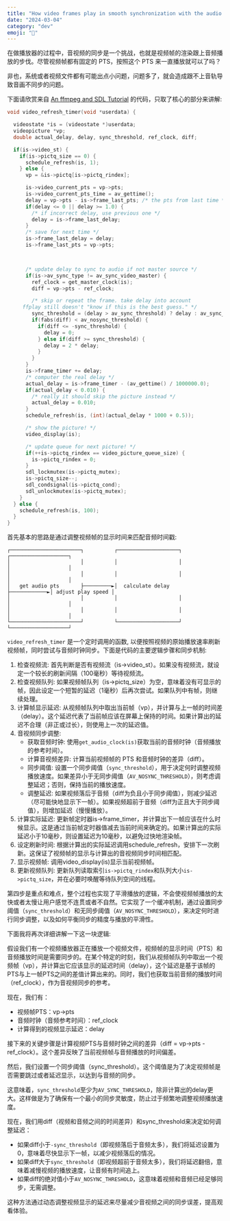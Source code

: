 ```yaml
---
title: "How video frames play in smooth synchronization with the audio track"
date: "2024-03-04"
category: "dev"
emoji: "🎥"
---
```


在做播放器的过程中，音视频的同步是一个挑战，也就是视频帧的渲染跟上音频播放的步伐。尽管视频帧都有固定的 PTS，按照这个 PTS 来一直播放就可以了吗？

非也，系统或者视频文件都有可能出点小问题，问题多了，就会造成跟不上音轨导致音画不同步的问题。

下面请欣赏来自 [An ffmpeg and SDL Tutorial](http://www.dranger.com/ffmpeg/tutorial05.html) 的代码，只取了核心的部分来讲解:

```c
void video_refresh_timer(void *userdata) {

  videostate *is = (videostate *)userdata;
  videopicture *vp;
  double actual_delay, delay, sync_threshold, ref_clock, diff;

  if(is->video_st) {
    if(is->pictq_size == 0) {
      schedule_refresh(is, 1);
    } else {
      vp = &is->pictq[is->pictq_rindex];

      is->video_current_pts = vp->pts;
      is->video_current_pts_time = av_gettime();
      delay = vp->pts - is->frame_last_pts; /* the pts from last time */
      if(delay <= 0 || delay >= 1.0) {
        /* if incorrect delay, use previous one */
        delay = is->frame_last_delay;
      }
      /* save for next time */
      is->frame_last_delay = delay;
      is->frame_last_pts = vp->pts;



      /* update delay to sync to audio if not master source */
      if(is->av_sync_type != av_sync_video_master) {
        ref_clock = get_master_clock(is);
        diff = vp->pts - ref_clock;

        /* skip or repeat the frame. take delay into account
     ffplay still doesn't "know if this is the best guess." */
        sync_threshold = (delay > av_sync_threshold) ? delay : av_sync_threshold;
        if(fabs(diff) < av_nosync_threshold) {
          if(diff <= -sync_threshold) {
            delay = 0;
          } else if(diff >= sync_threshold) {
            delay = 2 * delay;
          }
        }
      }
      is->frame_timer += delay;
      /* computer the real delay */
      actual_delay = is->frame_timer - (av_gettime() / 1000000.0);
      if(actual_delay < 0.010) {
        /* really it should skip the picture instead */
        actual_delay = 0.010;
      }
      schedule_refresh(is, (int)(actual_delay * 1000 + 0.5));

      /* show the picture! */
      video_display(is);

      /* update queue for next picture! */
      if(++is->pictq_rindex == video_picture_queue_size) {
        is->pictq_rindex = 0;
      }
      sdl_lockmutex(is->pictq_mutex);
      is->pictq_size--;
      sdl_condsignal(is->pictq_cond);
      sdl_unlockmutex(is->pictq_mutex);
    }
  } else {
    schedule_refresh(is, 100);
  }
}
```

首先基本的思路是通过调整视频帧的显示时间来匹配音频时间戳:


```
┌───────────────────────┐          ┌────────────────────┐             ┌───────────────────┐
│                       │          │                    │             │                   │
│                       │          │                    │             │                   │
│   get audio pts       ├─────────►│  calculate delay   ├────────────►│ adjust play speed │
│                       │          │                    │             │                   │
│                       │          │                    │             │                   │
└───────────────────────┘          └────────────────────┘             └───────────────────┘
```

`video_refresh_timer` 是一个定时调用的函数, 以便按照视频的原始播放速率刷新视频帧，同时尝试与音频时钟同步。下面是代码的主要逻辑步骤和同步机制:

1. 检查视频流: 首先判断是否有视频流（is->video_st）。如果没有视频流，就设定一个较长的刷新间隔（100毫秒）等待视频流。
2. 检查视频队列: 如果视频帧队列（is->pictq_size）为空，意味着没有可显示的帧，因此设定一个短暂的延迟（1毫秒）后再次尝试。如果队列中有帧，则继续处理。
3. 计算帧显示延迟: 从视频帧队列中取出当前帧（vp），并计算与上一帧的时间差（delay）。这个延迟代表了当前帧应该在屏幕上保持的时间。如果计算出的延迟不合理（非正或过长），则使用上一次的延迟值。
4. 音视频同步调整:
    - 获取音频时钟: 使用`get_audio_clock(is)`获取当前的音频时钟（音频播放的参考时间）。
    - 计算音视频差异: 计算当前视频帧的 PTS 和音频时钟的差异（diff）。
    - 同步阈值: 设置一个同步阈值（`sync_threshold`），用于决定何时调整视频播放速度。如果差异小于无同步阈值（`AV_NOSYNC_THRESHOLD`），则考虑调整延迟；否则，保持当前的播放速度。
    - 调整延迟: 如果视频落后于音频（diff为负且小于同步阈值），则减少延迟（尽可能快地显示下一帧）。如果视频超前于音频（diff为正且大于同步阈值），则增加延迟（慢慢播放）。
5. 计算实际延迟: 更新帧定时器is->frame_timer，并计算出下一帧应该在什么时候显示。这是通过当前帧定时器值减去当前时间来确定的。如果计算出的实际延迟小于10毫秒，则设置延迟为10毫秒，以避免过快地渲染帧。
6. 设定刷新时间: 根据计算出的实际延迟调用schedule_refresh，安排下一次刷新。这保证了视频帧的显示与计算出的音视频同步时间相匹配。
7. 显示视频帧: 调用video_display(is)显示当前视频帧。
8. 更新视频队列: 更新队列读取索引`is->pictq_rindex`和队列大小`is->pictq_size`，并在必要时唤醒等待队列空间的线程。

第四步是重点和难点，整个过程也实现了平滑播放的逻辑，不会使视频帧播放的太快或者太慢让用户感觉不连贯或者不自然。它实现了一个缓冲机制，通过设置同步阈值（`sync_threshold`）和无同步阈值（`AV_NOSYNC_THRESHOLD`），来决定何时进行同步调整，以及如何平衡同步的精度与播放的平滑性。

下面我将再次详细讲解一下这一块逻辑:

假设我们有一个视频播放器正在播放一个视频文件，视频帧的显示时间（PTS）和音频播放时间是需要同步的。在某个特定的时刻，我们从视频帧队列中取出一个视频帧（vp），并计算出它应该显示的延迟时间（delay），这个延迟是基于该帧的PTS与上一帧PTS之间的差值计算出来的。同时，我们也获取当前音频的播放时间（ref_clock），作为音视频同步的参考。

现在，我们有：

- 视频帧PTS：vp->pts
- 音频时钟（音频参考时间）：ref_clock
- 计算得到的视频显示延迟：delay

接下来的关键步骤是计算视频PTS与音频时钟之间的差异（diff = vp->pts - ref_clock）。这个差异反映了当前视频帧与音频播放的时间偏差。

然后，我们设置一个同步阈值（sync_threshold）。这个阈值是为了决定视频帧是否需要跳过或者延迟显示，以达到与音频的同步。

这意味着，`sync_threshold`至少为`AV_SYNC_THRESHOLD`，除非计算出的delay更大。这样做是为了确保有一个最小的同步灵敏度，防止过于频繁地调整视频播放速度。

现在，我们用diff（视频和音频之间的时间差异）和sync_threshold来决定如何调整延迟：

- 如果diff小于`-sync_threshold`（即视频落后于音频太多），我们将延迟设置为0，意味着尽快显示下一帧，以减少视频落后的情况。
- 如果diff大于`sync_threshold`（即视频超前于音频太多），我们将延迟翻倍，意味着减慢视频的播放速度，让音频有时间追上。
- 如果diff的绝对值小于`AV_NOSYNC_THRESHOLD`，这意味着视频和音频已经足够同步，无需调整。

这种方法通过动态调整视频显示的延迟来尽量减少音视频之间的同步误差，提高观看体验。


